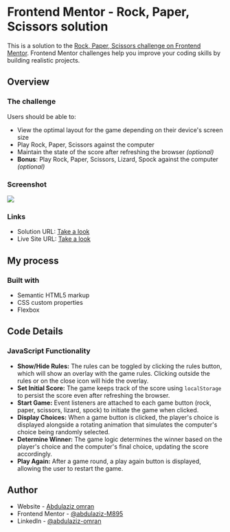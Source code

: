 # Frontend Mentor - Rock, Paper, Scissors solution

This is a solution to the [Rock, Paper, Scissors challenge on Frontend Mentor](https://www.frontendmentor.io/challenges/rock-paper-scissors-game-pTgwgvgH). Frontend Mentor challenges help you improve your coding skills by building realistic projects. 

## Overview

### The challenge

Users should be able to:

- View the optimal layout for the game depending on their device's screen size
- Play Rock, Paper, Scissors against the computer
- Maintain the state of the score after refreshing the browser _(optional)_
- **Bonus**: Play Rock, Paper, Scissors, Lizard, Spock against the computer _(optional)_

### Screenshot

![](./screenshot.jpg)

### Links

- Solution URL: [Take a look](https://your-solution-url.com)
- Live Site URL: [Take a look](https://your-live-site-url.com)

## My process

### Built with

- Semantic HTML5 markup
- CSS custom properties
- Flexbox

## Code Details

### JavaScript Functionality

- **Show/Hide Rules:** The rules can be toggled by clicking the rules button, which will show an overlay with the game rules. Clicking outside the rules or on the close icon will hide the overlay.
- **Set Initial Score:** The game keeps track of the score using `localStorage` to persist the score even after refreshing the browser.
- **Start Game:** Event listeners are attached to each game button (rock, paper, scissors, lizard, spock) to initiate the game when clicked.
- **Display Choices:** When a game button is clicked, the player's choice is displayed alongside a rotating animation that simulates the computer's choice being randomly selected.
- **Determine Winner:** The game logic determines the winner based on the player's choice and the computer's final choice, updating the score accordingly.
- **Play Again:** After a game round, a play again button is displayed, allowing the user to restart the game.

## Author

- Website - [Abdulaziz omran](https://abdulaziz-m895.github.io/Portfolio/)
- Frontend Mentor - [@abdulaziz-M895](https://www.frontendmentor.io/profile/abdulaziz-M895)
- LinkedIn - [@abdulaziz-omran](https://www.linkedin.com/in/abdulaziz-omran/)
